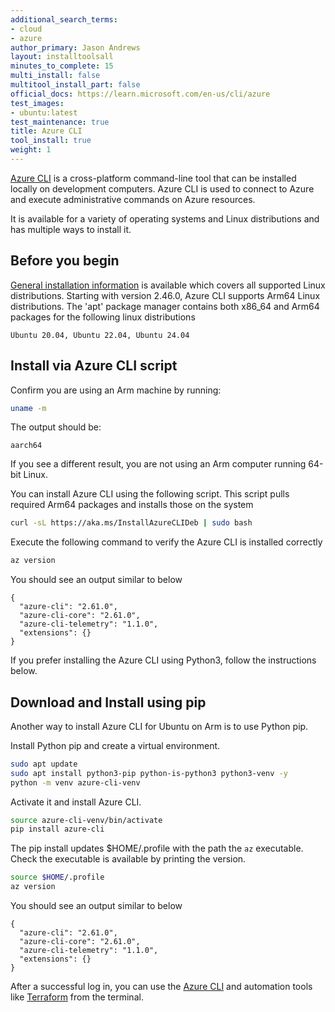 ```yaml
---
additional_search_terms:
- cloud
- azure
author_primary: Jason Andrews
layout: installtoolsall
minutes_to_complete: 15
multi_install: false
multitool_install_part: false
official_docs: https://learn.microsoft.com/en-us/cli/azure
test_images:
- ubuntu:latest
test_maintenance: true
title: Azure CLI
tool_install: true
weight: 1
---
```


[Azure CLI](https://learn.microsoft.com/en-us/cli/azure/) is a cross-platform command-line tool that can be installed locally on development computers. Azure CLI is used to connect to Azure and execute administrative commands on Azure resources.

It is available for a variety of operating systems and Linux distributions and has multiple ways to install it.

## Before you begin

[General installation information](https://learn.microsoft.com/en-us/cli/azure/install-azure-cli-linux?pivots=apt) is available which covers all supported Linux distributions. Starting with version 2.46.0, Azure CLI supports Arm64 Linux distributions. The 'apt' package manager contains both x86_64 and Arm64 packages for the following linux distributions

```output
Ubuntu 20.04, Ubuntu 22.04, Ubuntu 24.04
```

## Install via Azure CLI script

Confirm you are using an Arm machine by running:

```bash { target="ubuntu:latest" }
uname -m
```

The output should be:

```output
aarch64
```

If you see a different result, you are not using an Arm computer running 64-bit Linux.

You can install Azure CLI using the following script. This script pulls required Arm64 packages and installs those on the system

```bash { target="ubuntu:latest" }
curl -sL https://aka.ms/InstallAzureCLIDeb | sudo bash
```

Execute the following command to verify the Azure CLI is installed correctly

```bash { target="ubuntu:latest" }
az version
```

You should see an output similar to below

```output
{
  "azure-cli": "2.61.0",
  "azure-cli-core": "2.61.0",
  "azure-cli-telemetry": "1.1.0",
  "extensions": {}
}
```

If you prefer installing the Azure CLI using Python3, follow the instructions below.

## Download and Install using pip

Another way to install Azure CLI for Ubuntu on Arm is to use Python pip.

Install Python pip and create a virtual environment.

```bash
sudo apt update
sudo apt install python3-pip python-is-python3 python3-venv -y
python -m venv azure-cli-venv
```

Activate it and install Azure CLI.

```bash
source azure-cli-venv/bin/activate
pip install azure-cli
```

The pip install updates $HOME/.profile with the path the `az` executable. Check the executable is available by printing the version.

```bash { target="ubuntu:latest" }
source $HOME/.profile
az version
```
You should see an output similar to below

```output
{
  "azure-cli": "2.61.0",
  "azure-cli-core": "2.61.0",
  "azure-cli-telemetry": "1.1.0",
  "extensions": {}
}
```

After a successful log in, you can use the [Azure CLI](/install-guides/azure-cli/) and automation tools like [Terraform](/install-guides/terraform/) from the terminal.

